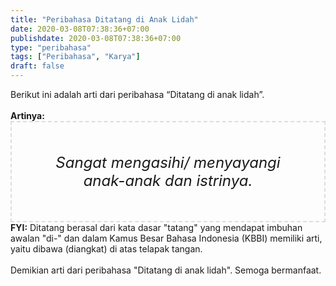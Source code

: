 ```yaml
---
title: "Peribahasa Ditatang di Anak Lidah"
date: 2020-03-08T07:38:36+07:00
publishdate: 2020-03-08T07:38:36+07:00
type: "peribahasa"
tags: ["Peribahasa", "Karya"]
draft: false
---
```


<div dir="ltr" style="text-align: left;" trbidi="on"><div style="text-align: justify;">Berikut ini adalah arti dari peribahasa “Ditatang di anak lidah”.</div><br /><div style="text-align: justify;"><b>Artinya:</b></div><div style="border: 2px dashed #ddd; font-size: 24px; height: auto; margin: 0 auto; padding: 50px; text-align: center; width: auto;"><i>Sangat mengasihi/ menyayangi anak-anak dan istrinya.</i></div><b>FYI:</b> Ditatang berasal dari kata dasar "tatang" yang mendapat imbuhan awalan "di-" dan dalam Kamus Besar Bahasa Indonesia (KBBI) memiliki arti, yaitu dibawa (diangkat) di atas telapak tangan.<br /><br /><div style="text-align: justify;">Demikian arti dari peribahasa "Ditatang di anak lidah". Semoga bermanfaat.</div></div>
